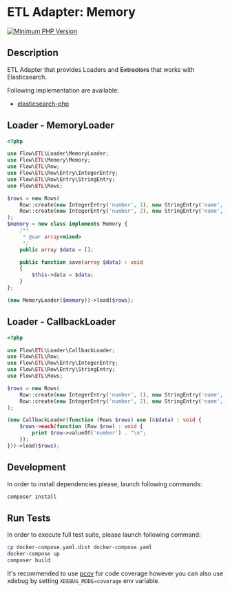 # ETL Adapter: Memory

[![Minimum PHP Version](https://img.shields.io/badge/php-%3E%3D%207.4-8892BF.svg)](https://php.net/)

## Description

ETL Adapter that provides Loaders and <s>Extractors</s> that works with Elasticsearch.

Following implementation are available:
- [elasticsearch-php](https://github.com/elastic/elasticsearch-php)


## Loader - MemoryLoader

```php 
<?php

use Flow\ETL\Loader\MemoryLoader;
use Flow\ETL\Memory\Memory;
use Flow\ETL\Row;
use Flow\ETL\Row\Entry\IntegerEntry;
use Flow\ETL\Row\Entry\StringEntry;
use Flow\ETL\Rows;

$rows = new Rows(
    Row::create(new IntegerEntry('number', 1), new StringEntry('name', 'one')),
    Row::create(new IntegerEntry('number', 2), new StringEntry('name', 'two')),
);
$memory = new class implements Memory {
    /**
     * @var array<mixed>
     */
    public array $data = [];

    public function save(array $data) : void
    {
        $this->data = $data;
    }
};

(new MemoryLoader($memory))->load($rows);
```

## Loader - CallbackLoader

```php
<?php

use Flow\ETL\Loader\CallbackLoader;
use Flow\ETL\Row;
use Flow\ETL\Row\Entry\IntegerEntry;
use Flow\ETL\Row\Entry\StringEntry;
use Flow\ETL\Rows;

$rows = new Rows(
    Row::create(new IntegerEntry('number', 1), new StringEntry('name', 'one')),
    Row::create(new IntegerEntry('number', 2), new StringEntry('name', 'two')),
);

(new CallbackLoader(function (Rows $rows) use (&$data) : void {
    $rows->each(function (Row $row) : void {
        print $row->valueOf('number') . "\n";
    });
}))->load($rows);

```

## Development

In order to install dependencies please, launch following commands:

```bash
composer install
```

## Run Tests

In order to execute full test suite, please launch following command:

```bash
cp docker-compose.yaml.dist docker-compose.yaml
docker-compose up
composer build
```

It's recommended to use [pcov](https://pecl.php.net/package/pcov) for code coverage however you can also use
xdebug by setting `XDEBUG_MODE=coverage` env variable.